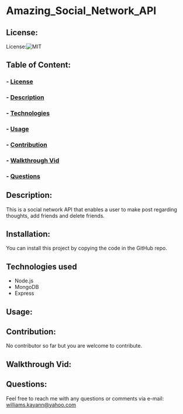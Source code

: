 # Amazing_Social_Network_API

  ## License: 
  License:![MIT](https://img.shields.io/badge/License-MIT-yellow.svg)

  ## Table of Content:
  ### - [License](#License)
  ### - [Description](#Description)
  ### - [Technologies](#Technologies)
  ### - [Usage](#Usage)
  ### - [Contribution](#Contribution)
  ### - [Walkthrough Vid](#WalkthroughVid)
  ### - [Questions](#Questions)


## Description:
This is a social network API that enables a user to make post regarding thoughts, add friends and delete friends.

## Installation:
You can install this project by copying the code in the GitHub repo. 

## Technologies used
- Node.js
- MongoDB
- Express

## Usage:

## Contribution:
No contributor so far but you are welcome to contribute. 

## Walkthrough Vid:


## Questions:
Feel free to reach me with any questions or comments via e-mail: williams.kayann@yahoo.com

